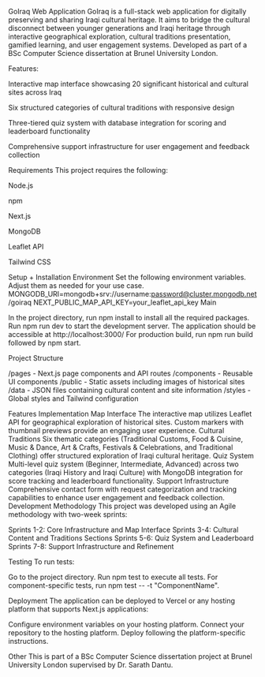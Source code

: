 GoIraq Web Application
GoIraq is a full-stack web application for digitally preserving and sharing Iraqi cultural heritage. It aims to bridge the cultural disconnect between younger generations and Iraqi heritage through interactive geographical exploration, cultural traditions presentation, gamified learning, and user engagement systems. Developed as part of a BSc Computer Science dissertation at Brunel University London.

Features:

Interactive map interface showcasing 20 significant historical and cultural sites across Iraq

Six structured categories of cultural traditions with responsive design

Three-tiered quiz system with database integration for scoring and leaderboard functionality

Comprehensive support infrastructure for user engagement and feedback collection

Requirements
This project requires the following:

Node.js

npm

Next.js

MongoDB

Leaflet API

Tailwind CSS


Setup + Installation
Environment
Set the following environment variables. Adjust them as needed for your use case.
MONGODB_URI=mongodb+srv://username:password@cluster.mongodb.net/goiraq
NEXT_PUBLIC_MAP_API_KEY=your_leaflet_api_key
Main

In the project directory, run npm install to install all the required packages.
Run npm run dev to start the development server. The application should be accessible at http://localhost:3000/
For production build, run npm run build followed by npm start.

Project Structure

/pages - Next.js page components and API routes
/components - Reusable UI components
/public - Static assets including images of historical sites
/data - JSON files containing cultural content and site information
/styles - Global styles and Tailwind configuration

Features Implementation
Map Interface
The interactive map utilizes Leaflet API for geographical exploration of historical sites. Custom markers with thumbnail previews provide an engaging user experience.
Cultural Traditions
Six thematic categories (Traditional Customs, Food & Cuisine, Music & Dance, Art & Crafts, Festivals & Celebrations, and Traditional Clothing) offer structured exploration of Iraqi cultural heritage.
Quiz System
Multi-level quiz system (Beginner, Intermediate, Advanced) across two categories (Iraqi History and Iraqi Culture) with MongoDB integration for score tracking and leaderboard functionality.
Support Infrastructure
Comprehensive contact form with request categorization and tracking capabilities to enhance user engagement and feedback collection.
Development Methodology
This project was developed using an Agile methodology with two-week sprints:

Sprints 1-2: Core Infrastructure and Map Interface
Sprints 3-4: Cultural Content and Traditions Sections
Sprints 5-6: Quiz System and Leaderboard
Sprints 7-8: Support Infrastructure and Refinement

Testing
To run tests:

Go to the project directory.
Run npm test to execute all tests.
For component-specific tests, run npm test -- -t "ComponentName".

Deployment
The application can be deployed to Vercel or any hosting platform that supports Next.js applications:

Configure environment variables on your hosting platform.
Connect your repository to the hosting platform.
Deploy following the platform-specific instructions.

Other
This is part of a BSc Computer Science dissertation project at Brunel University London supervised by Dr. Sarath Dantu.
